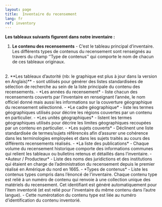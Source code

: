 ```yaml
---
layout: page
title:  Inventaire du recensement
lang: fr
ref: inventory
---
```


**Les tableaux suivants figurent dans notre inventaire :**

1. **Le contenu des recensements** - C’est le tableau principal d’inventaire. Les différents types de contenus du recensement sont renseignés au travers du champ ‘’Type de contenus’’ qui comporte le nom de chacun de ces tableaux originaux.  
<br />
2. **Les tableaux d’autorité (nb: le graphique est plus à jour dans la version en Anglais)** - sont utilisés pour générer des listes standardisées de sélection de recherche au sein de la liste principale du contenu des recensements.
- *Les années du recensement* - liste chacun des recensements couverts par l’inventaire en renseignant l’année, le nom officiel donné mais aussi les informations sur la couverture géographique du recensement sélectionné.
- *Le cadre géographique* - liste les termes géographiques utilisés pour décrire les régions couvertes par un contenu en particulier.
- *Les unités géographiques* - listent les termes géographiques utilisés pour décrire les limites géographiques recoupées par un contenu en particulier.
- *Les sujets couverts* - Déclinent une liste standardisée de termes/sujets référencés afin d’assurer une cohérence dans les terminologies employées et dans les sujets traités au cours des différents recensements réalisés.
- *La liste des publications* - Chaque volume du recensement historique comporte des informations communes qui relient les tableaux ou bulletins retenus et détaillés dans l’inventaire.
- *Auteur / Producteur* - Liste des noms des juridictions et des institutions qui étaient en charge de l’administration du recensement depuis le premier réalisé en Amérique du nord en 1665.  
- *Types de contenus* - Liste les contenus types compris dans l’énoncé de l’inventaire. Chaque contenu type est relié à un numéro de contenu qui renvoie à une collection unique des matériels du recensement. Cet identifiant est généré automatiquement pour l’item inventorié (et est relié pour l'inventaire du même contenu dans l’autre langue). - Cette numérotation du contenu type est liée au numéro d’identification du contenu inventorié.

